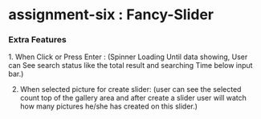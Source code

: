 # assignment-six : Fancy-Slider

<h3>Extra Features</h3>
1. When Click or Press Enter :
  (Spinner Loading Until data showing, User can See search status like the total result and searching Time below input bar.)

2. When selected picture for create slider:
    (user can see the selected count top of the gallery area and after create a slider user will watch how many pictures he/she has created on this slider.)
